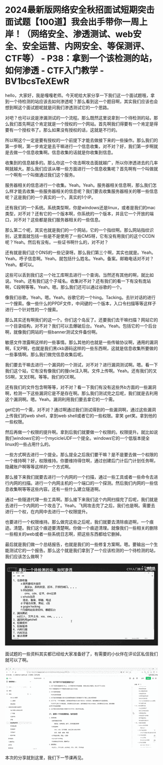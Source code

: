 # 2024最新版网络安全秋招面试短期突击面试题【100道】我会出手带你一周上岸！（网络安全、渗透测试、web安全、安全运营、内网安全、等保测评、CTF等） - P38：拿到一个该检测的站，如何渗透 - CTF入门教学 - BV1bcsTeXEwR

hello，大家好，我是嘎嘎老师。今天呢给大家分享一下我们这一个面试题哦，拿到一个待检测的站应该去如何渗透呢？那么看到这一个题目啊，其实我们应该也会想到啊这个面试题呢就是问我们渗透测试它的一个思路。

对吧？也可以说是渗漏测试的一个流程。那么既然这里说拿到一个待检测的站，那么我们首先啊这个肯定就是一个授权的一个网站。首先啊我们得要有一个肯定是得要有一个授权书了。那么如果没有授权的话，这就是不行的。

所以啊这个一定是要有授权的一个前提下才能去做接下来的一些操作。那么我们的第一步啊，第一步肯定是去干嘛进行一个信息收集，对不对？好，我们第一步啊就是去做一个信息收集啊。信息收集的话就是你收集到信息。

收集到的信息越多的。那么你这一个攻击啊攻击面就越广，所以你渗透进去的几率啊就越大。那么我们应该从哪一些方面进行一个信息收集呢？首先啊有一个叫做就一个啊有一个叫做通过我们这个服务。

服务器相关的信息进行一个收集。Yeah。Yeah。服务器相关信息啊，那么我们怎么样才能去收集一些服务器相关的信息呢？我们要去收集服务器相关的哪一些信息呢？这是我们的一个真实的一个。真实的1个IP。

还有我们的一个系统。系统类型啊，你是windows还是linux，或者是我们的mac类型，对不对？还有它的一个版本啊，你系统的一个版本，并且它一个开放的端口，对不对？这些都是我们服务器相关的一些信息。

那么第二个呢，其实也就是我们的一个网站，它的一个指纹啊。那么网站指纹识别，这里面就包括一些是不是使用了一些CMS呀，它有没有用我们的这个CCDN呢？Yeah。然后有没有。一些证书啊什么的，对不对？

还有就是我们这个DNS的一些记录呀。那么我们第三个啊，其实也就是。Yeah。Yeah。呼子信息啊。Yeah。就包括什么姓名。Yeah。备案。邮箱电话对不对？Yeah。都可以。

这些可以丢到我们这一个社工库啊去进行一个查询。当然还有其他的啊，就比如说。Yeah。还有我们这个子域名。收集对不对？还有我们的看一下有没有庞站啊，C段啊等等。Yeah。嗯。那么我们还可以通过谷歌的一个。

像我们谷歌。Yeah。嗯。Yeah。谷歌它的一个hing。Tacking。去针对话的进行一个搜索。像一些什么的PPDF文件，中间键的一个版本，入口令扫描等等这样子进行一个针对性的一个搜索。

那么其实还有啊我们的这一个。你们这个岛反了。还要我们去干嘛扫描？网站它的一个目录结构，对不对？我们可以去爆破后台。Yeah。Yeah。包括它的一个后台啊，就像我们网站的一些banner测试文件备份啊。

敏感文件泄露啊这样的一些事情。那么其他的也就是一些传输协议啊，通用的漏洞啊，E叉P啊，也就是我们黑ckb源码这样的一些东西啊，这就是信息收集所要做的一些事情啊。那么我们做完信息收集后呢。

我们要去干嘛去进行一个漏洞的一个测试，对不对？进行漏洞测试啊。嗯。看一下我们这个站，它有没有像我们的搜cle注入啊。文件上传啊。Yeah。还有我们的叉SS啊，叉叉E啊。等等。我们的CE啊。

还有我们的文件包含啊等等，对不对？看一下我们有没有这些外b方面的一些漏洞啊，检测一下这些漏洞它是不是存在啊。那么我们测试完之后呢，我们就是去利用这个漏洞啊。嗯。Yeah。漏洞利用我们要去拿它的一个需。

get它的一个需，对不对？通过啊通过我们测试得到的一些漏洞啊，通过这些漏洞上传我们的web shell，拿到web shell或者它的一些权限。拿笑 get笑。拿到他的一些权限。

然后再做一个权限的提升啊。拿到后我们就要做一个权限的。权限提升。就比如说我们windows它的一个mycicleUDF一个提全。windows它的一个低版本提全linux的一些占用什么的。

一些方式啊去进行一个提全。那么提全之后我们要干嘛？是不是要去做一个权限的一个维持啊？好，权限维持。你要维持得住啊，通过创建后门计后门计划任务啊，隐藏账户啊等等这样的一个方式啊。

那么接下来我们就要去进行一个内网的一个扫描，通过一些工具或者一些命令去进行内网的扫描。进行一个内网主机的一个端口的一个探测。然后我们内网的一些信息收集啊等等这些内容。还有一些什么建立隧道啊。

通过一些隧道代理一些工具啊。那么接下来我们这个内网扫描完了后呢，我们就是去进行一个内网的一个攻击了。Yeah。飞网攻击完了之后，我们也是啊。需要去进行一个权，在内网中去进行一个权限提升。

也要进行一个权限维持。那么做完这些之后呢，我们就要去清除痕迹啊，一个痕迹。清楚。我们这个痕迹要清楚啊。你做一个痕迹清理。就像我们一些相关的删除一些相关的web或者一些系统日志啊，把这些东西都给它删掉。

最后就是我们做一个总结报告，也就是我们的一些修复方案啊。嗯。要输出一个生能测试它的一个报告。那么这个就是我们拿到了一个应该检测的一个待检测的站，我们应该怎么做啊？



![](img/deb5679b58778dc782809f4c070299b4_1.png)

面试题的一些资料其实都已经给大家准备好了，有需要的小伙伴在评论区私信我们就可以了啊。

![](img/deb5679b58778dc782809f4c070299b4_3.png)

本次的分享就到这里，我们下一节课再见。